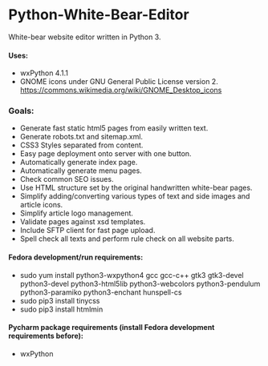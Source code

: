 # Python-White-Bear-Editor

White-bear website editor written in Python 3.

#### Uses:

- wxPython 4.1.1
- GNOME icons under GNU General Public License version 2. https://commons.wikimedia.org/wiki/GNOME_Desktop_icons

### Goals:

- Generate fast static html5 pages from easily written text.
- Generate robots.txt and sitemap.xml.
- CSS3 Styles separated from content.
- Easy page deployment onto server with one button.
- Automatically generate index page.
- Automatically generate menu pages.
- Check common SEO issues.
- Use HTML structure set by the original handwritten white-bear pages.
- Simplify adding/converting various types of text and side images and article icons.
- Simplify article logo management.
- Validate pages against xsd templates.
- Include SFTP client for fast page upload.
- Spell check all texts and perform rule check on all website parts.

#### Fedora development/run requirements:

- sudo yum install python3-wxpython4 gcc gcc-c++ gtk3 gtk3-devel python3-devel python3-html5lib python3-webcolors python3-pendulum python3-paramiko python3-enchant hunspell-cs
- sudo pip3 install tinycss
- sudo pip3 install htmlmin

#### Pycharm package requirements (install Fedora development requirements before):
- wxPython